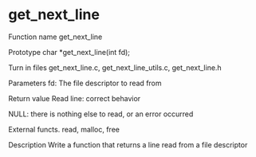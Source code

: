 # get_next_line

Function name get_next_line

Prototype char *get_next_line(int fd);

Turn in files get_next_line.c, get_next_line_utils.c,
get_next_line.h 

Parameters fd: The file descriptor to read from

Return value Read line: correct behavior

NULL: there is nothing else to read, or an error
occurred 

External functs. read, malloc, free

Description Write a function that returns a line read from a
file descriptor 

